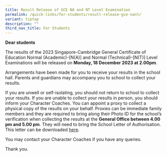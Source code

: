 ```yaml
---
title: Result Release of GCE NA and NT Level Examination
permalink: /quick-links/for-students/result-release-gce-nant/
variant: tiptap
description: ""
third_nav_title: For Students
---
```

<p><strong>Dear students</strong></p><p>The results of the 2023 Singapore-Cambridge General Certificate of Education Normal (Academic)-[N(A)] and Normal (Technical)-[N(T)] Level Examinations will be released on <strong>Monday, 18 December 2023 at 2.00pm</strong>.</p><p>Arrangements have been made for you to receive your results in the school hall. Parents and guardians may accompany you to school to collect your results.</p><p>If you are unwell or self-isolating, you should not return to school to collect your results. If you are unable to collect your results in person, you should inform your Character Coaches. You can appoint a proxy to collect a physical copy of the results on your behalf. Proxies can be immediate family members and they are required to bring along their Photo ID for the school’s verification when collecting the results at the <strong>General Office between 4.00 pm and 5.00 pm</strong>. They will need to bring the School Letter of Authorisation. This letter can be downloaded <a href="/files/Students/Letter_of_Authorisation_to_Collect_Result_Slip.pdf" rel="noopener noreferrer nofollow" target="_blank">here</a>.</p><p>You may contact your Character Coaches if you have any queries.</p><p>Thank you.</p>